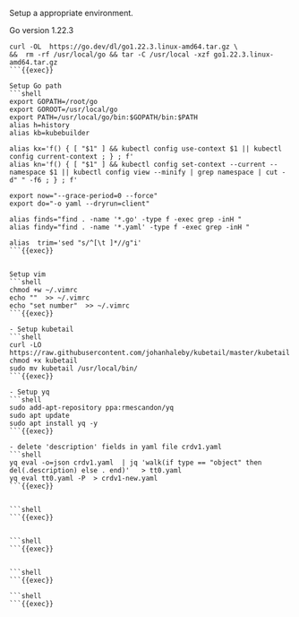 Setup a appropriate environment.

Go version 1.22.3
```shell
curl -OL  https://go.dev/dl/go1.22.3.linux-amd64.tar.gz \
&&  rm -rf /usr/local/go && tar -C /usr/local -xzf go1.22.3.linux-amd64.tar.gz
```{{exec}}

Setup Go path
```shell
export GOPATH=/root/go
export GOROOT=/usr/local/go
export PATH=/usr/local/go/bin:$GOPATH/bin:$PATH
alias h=history
alias kb=kubebuilder
 
alias kx='f() { [ "$1" ] && kubectl config use-context $1 || kubectl config current-context ; } ; f'
alias kn='f() { [ "$1" ] && kubectl config set-context --current --namespace $1 || kubectl config view --minify | grep namespace | cut -d" " -f6 ; } ; f'

export now="--grace-period=0 --force"
export do="-o yaml --dryrun=client"
 
alias finds="find . -name '*.go' -type f -exec grep -inH "
alias findy="find . -name '*.yaml' -type f -exec grep -inH "

alias  trim='sed "s/^[\t ]*//g"i'
```{{exec}}


Setup vim
```shell
chmod +w ~/.vimrc
echo ""  >> ~/.vimrc
echo "set number"  >> ~/.vimrc
```{{exec}}

- Setup kubetail
```shell
curl -LO https://raw.githubusercontent.com/johanhaleby/kubetail/master/kubetail
chmod +x kubetail
sudo mv kubetail /usr/local/bin/
```{{exec}}

- Setup yq
```shell
sudo add-apt-repository ppa:rmescandon/yq
sudo apt update
sudo apt install yq -y
```{{exec}}

- delete 'description' fields in yaml file crdv1.yaml
```shell
yq eval -o=json crdv1.yaml  | jq 'walk(if type == "object" then del(.description) else . end)'   > tt0.yaml
yq eval tt0.yaml -P  > crdv1-new.yaml
```{{exec}}


```shell
```{{exec}}


```shell
```{{exec}}


```shell
```{{exec}}

```shell
```{{exec}}

